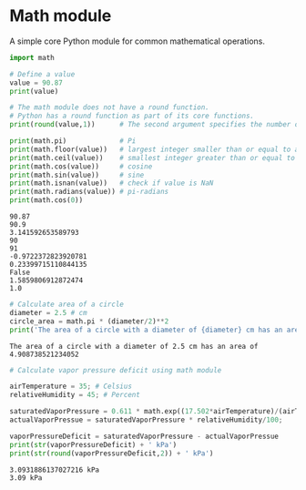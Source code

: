 
# **Math module**

A simple core Python module for common mathematical operations. 


```python
import math

# Define a value
value = 90.87
print(value)

# The math module does not have a round function.
# Python has a round function as part of its core functions.
print(round(value,1))      # The second argument specifies the number of decimal places

print(math.pi)             # Pi
print(math.floor(value))   # largest integer smaller than or equal to a given number.
print(math.ceil(value))    # smallest integer greater than or equal to a given number.
print(math.cos(value))     # cosine
print(math.sin(value))     # sine
print(math.isnan(value))   # check if value is NaN
print(math.radians(value)) # pi-radians
print(math.cos(0))
```

    90.87
    90.9
    3.141592653589793
    90
    91
    -0.9722372823920781
    0.23399715110844135
    False
    1.5859806912872474
    1.0



```python
# Calculate area of a circle
diameter = 2.5 # cm
circle_area = math.pi * (diameter/2)**2
print('The area of a circle with a diameter of {diameter} cm has an area of {circle_area}'.format(diameter=diameter,circle_area=circle_area))
```

    The area of a circle with a diameter of 2.5 cm has an area of 4.908738521234052



```python
# Calculate vapor pressure deficit using math module

airTemperature = 35; # Celsius
relativeHumidity = 45; # Percent

saturatedVaporPressure = 0.611 * math.exp((17.502*airTemperature)/(airTemperature + 240.97)); # kPa
actualVaporPressue = saturatedVaporPressure * relativeHumidity/100;

vaporPressureDeficit = saturatedVaporPressure - actualVaporPressue
print(str(vaporPressureDeficit) + ' kPa')
print(str(round(vaporPressureDeficit,2)) + ' kPa')
```

    3.0931886137027216 kPa
    3.09 kPa

